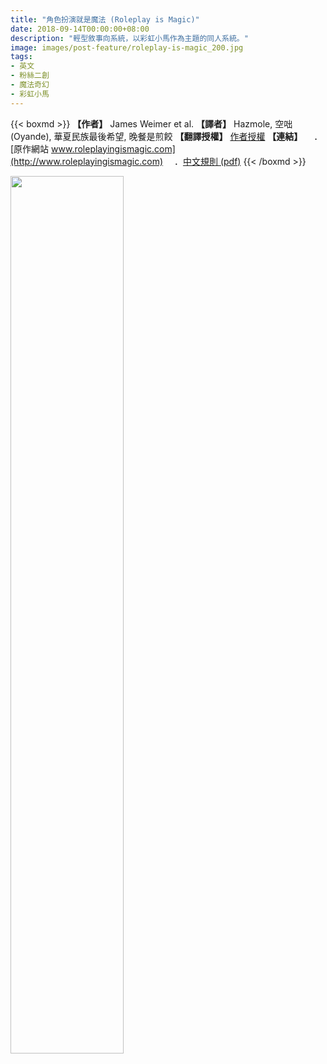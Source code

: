```yaml
---
title: "角色扮演就是魔法 (Roleplay is Magic)"
date: 2018-09-14T00:00:00+08:00
description: "輕型敘事向系統，以彩虹小馬作為主題的同人系統。"
image: images/post-feature/roleplay-is-magic_200.jpg
tags: 
- 英文
- 粉絲二創
- 魔法奇幻
- 彩虹小馬
---
```

{{< boxmd >}}
**【作者】** James Weimer et al.
**【譯者】** Hazmole, 空咄 (Oyande), 華夏民族最後希望, 晚餐是煎餃
**【翻譯授權】** [作者授權](https://i.imgur.com/3tyXgTr.png)
**【連結】**
　．[原作網站 www.roleplayingismagic.com](http://www.roleplayingismagic.com)
　．[中文規則 (pdf)](https://drive.google.com/file/d/1YkdxUnW-WohIxf-GMMAXUEPjlegbHeeW/view?usp=sharing)
{{< /boxmd >}}

<img src='https://sites.google.com/site/roleplayingismagichome/_/rsrc/1399561684058/0-0/Front%20Cover2.png' width="60%">